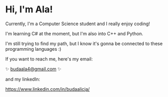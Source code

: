 # Hi, I'm Ala!

Currently, I'm a Computer Science student and I really enjoy coding! 

I'm learning C# at the moment, but I'm also into C++ and Python.

I'm still trying to find my path, but I know it's gonna be connected to these programming languages :)

If you want to reach me, here's my email: 

✨ budaala4@gmail.com ✨

and my linkedIn:

https://www.linkedin.com/in/budaalicja/
